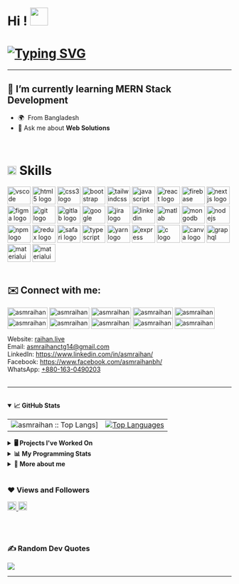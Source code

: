 <!-- Hi ![](https://user-images.githubusercontent.com/18350557/176309783-0785949b-9127-417c-8b55-ab5a4333674e.gif) -->
Hi ! <img src = "https://user-images.githubusercontent.com/18350557/176309783-0785949b-9127-417c-8b55-ab5a4333674e.gif" width='40'/>
======================================================================================================================

[![Typing SVG](https://readme-typing-svg.demolab.com?font=Poppins&size=44&duration=4000&pause=100&color=2C99C9&center=true&vCenter=true&width=1024&height=96&lines=It's+Raihan;MERN+Stack+developer.;IT+Specialist.;Web+Application+Designer%2FDeveloper)](https://git.io/typing-svg)
========


-------------------
## 🌱 I’m currently learning MERN Stack Development
* 🌍  From Bangladesh
* 💬 Ask me about **Web Solutions**
<!-- * ✉️  You can contact me at [asmraihanctg14@gmail.com](mailto:asmraihanctg14@gmail.com) -->

<br clear="both">

# <img src = "https://media2.giphy.com/media/QssGEmpkyEOhBCb7e1/giphy.gif?cid=ecf05e47a0n3gi1bfqntqmob8g9aid1oyj2wr3ds3mg700bl&rid=giphy.gif" width='20'/> Skills

<div align="left">
  <img src="https://cdn.jsdelivr.net/gh/devicons/devicon/icons/vscode/vscode-original.svg" height="40" width="52" alt="vscode logo"  />
  <img src="https://cdn.jsdelivr.net/gh/devicons/devicon/icons/html5/html5-original.svg" height="40" width="52" alt="html5 logo"  />
  <img src="https://cdn.jsdelivr.net/gh/devicons/devicon/icons/css3/css3-original.svg" height="40" width="52" alt="css3 logo"  />
  <img src="https://cdn.jsdelivr.net/gh/devicons/devicon/icons/bootstrap/bootstrap-original.svg" height="40" width="52" alt="bootstrap logo"  />
  <img src="https://raw.githubusercontent.com/danielcranney/readme-generator/main/public/icons/skills/tailwindcss-colored.svg" height="40" width="52" alt="tailwindcss logo"  />
  <img src="https://cdn.jsdelivr.net/gh/devicons/devicon/icons/javascript/javascript-original.svg" height="40" width="52" alt="javascript logo"  />
  <img src="https://cdn.jsdelivr.net/gh/devicons/devicon/icons/react/react-original.svg" height="40" width="52" alt="react logo"  />
  <img src="https://cdn.jsdelivr.net/gh/devicons/devicon/icons/firebase/firebase-plain.svg" height="40" width="52" alt="firebase logo"  />
  <img src="https://cdn.jsdelivr.net/gh/devicons/devicon/icons/nextjs/nextjs-original.svg" height="40" width="52" alt="nextjs logo"  />
  <img src="https://cdn.jsdelivr.net/gh/devicons/devicon/icons/figma/figma-original.svg" height="40" width="52" alt="figma logo"  />
  <img src="https://cdn.jsdelivr.net/gh/devicons/devicon/icons/git/git-original.svg" height="40" width="52" alt="git logo"  />
  <img src="https://cdn.jsdelivr.net/gh/devicons/devicon/icons/gitlab/gitlab-original.svg" height="40" width="52" alt="gitlab logo"  />
  <img src="https://cdn.jsdelivr.net/gh/devicons/devicon/icons/blender/blender-original.svg" height="40" width="52" alt="google logo"  />
  <img src="https://cdn.jsdelivr.net/gh/devicons/devicon/icons/threejs/threejs-original.svg" height="40" width="52" alt="jira logo"  />
  <img src="https://cdn.jsdelivr.net/gh/devicons/devicon/icons/linkedin/linkedin-original.svg" height="40" width="52" alt="linkedin logo"  />
  <img src="https://cdn.jsdelivr.net/gh/devicons/devicon/icons/matlab/matlab-original.svg" height="40" width="52" alt="matlab logo"  />
  <img src="https://cdn.jsdelivr.net/gh/devicons/devicon/icons/mongodb/mongodb-original.svg" height="40" width="52" alt="mongodb logo"  />
  <img src="https://cdn.jsdelivr.net/gh/devicons/devicon/icons/nodejs/nodejs-original.svg" height="40" width="52" alt="nodejs logo"  />
  <img src="https://cdn.jsdelivr.net/gh/devicons/devicon/icons/npm/npm-original-wordmark.svg" height="40" width="52" alt="npm logo"  />
  <img src="https://cdn.jsdelivr.net/gh/devicons/devicon/icons/redux/redux-original.svg" height="40" width="52" alt="redux logo"  />
  <img src="https://cdn.jsdelivr.net/gh/devicons/devicon/icons/safari/safari-original.svg" height="40" width="52" alt="safari logo"  />
  <img src="https://cdn.jsdelivr.net/gh/devicons/devicon/icons/typescript/typescript-original.svg" height="40" width="52" alt="typescript logo"  />
  <img src="https://raw.githubusercontent.com/danielcranney/readme-generator/main/public/icons/skills/python-colored.svg" height="40" width="52" alt="yarn logo"  />
  <img src="https://cdn.jsdelivr.net/gh/devicons/devicon/icons/express/express-original.svg" height="40" width="52" alt="express logo"  />
  <img src="https://cdn.jsdelivr.net/gh/devicons/devicon/icons/c/c-original.svg" height="40" width="52" alt="c logo"  />
  <img src="https://cdn.jsdelivr.net/gh/devicons/devicon/icons/canva/canva-original.svg" height="40" width="52" alt="canva logo"  />
  <img src="https://raw.githubusercontent.com/danielcranney/readme-generator/main/public/icons/skills/sass-colored.svg" height="40" width="52" alt="graphql logo"  />
  <img src="https://cdn.jsdelivr.net/gh/devicons/devicon/icons/materialui/materialui-original.svg" height="40" width="52" alt="materialui logo"  />
  <img src="https://cdn.jsdelivr.net/gh/devicons/devicon/icons/arduino/arduino-original-wordmark.svg" height="40" width="52" alt="materialui logo"  />
</div>
<br clear="both">


<h2 align="left">✉️ Connect with me:</h2>
<p align="left">
<a href="https://linkedin.com/in/asmraihan" target="blank"><img align="center" src="https://img.shields.io/badge/LinkedIn-0077B5?style=for-the-badge&logo=linkedin&logoColor=white" height="24" width="90" alt="asmraihan"/></a>
<a href="https://fb.com/asmraihan" target="blank"><img align="center" src="https://img.shields.io/badge/Facebook-1877F2?style=for-the-badge&logo=facebook&logoColor=white" height="24" width="90"  alt="asmraihan"/></a>
<a href="https://twitter.com/AsmRaihan4" target="blank"><img align="center" src="https://img.shields.io/badge/Twitter-1DA1F2?style=for-the-badge&logo=twitter&logoColor=white" height="24" width="90"  alt="asmraihan"/></a>
<a href="https://discord.gg/asmraihan" target="blank"><img align="center" src="https://img.shields.io/badge/Discord-5865F2?style=for-the-badge&logo=discord&logoColor=white" height="24" width="90"  alt="asmraihan"  /></a>
<a href="https://codepen.io/asmraihan" target="blank"><img align="center" src="https://img.shields.io/badge/Codepen-000000?style=for-the-badge&logo=codepen&logoColor=white" height="24" width="90"  alt="asmraihan" /></a>
<a href="https://dev.to/asmraihan" target="blank"><img align="center" src="https://img.shields.io/badge/dev.to-0A0A0A?style=for-the-badge&logo=devdotto&logoColor=white" height="24" width="90"  alt="asmraihan" /></a>
<a href="https://medium.com/asmraihan" target="blank"><img align="center" src="https://img.shields.io/badge/Medium-12100E?style=for-the-badge&logo=medium&logoColor=white" height="24" width="90"  alt="asmraihan"/></a>
<a href="https://www.youtube.com/c/asmraihan" target="blank"><img align="center" src="https://img.shields.io/badge/YouTube-FF0000?style=for-the-badge&logo=youtube&logoColor=white" height="24" width="90"  alt="asmraihan" /></a>
<a href="https://codeforces.com/profile/asmraihan" target="blank"><img align="center" src="https://img.shields.io/badge/Codeforces-445f9d?style=for-the-badge&logo=Codeforces&logoColor=white" height="24" width="90"  alt="asmraihan"  /></a>
<a href="https://www.leetcode.com/asmraihan" target="blank"><img align="center" src="https://img.shields.io/badge/-LeetCode-FFA116?style=for-the-badge&logo=LeetCode&logoColor=black" height="24" width="90"  alt="asmraihan" /></a>

</p>

Website: [raihan.live](https://asmraihan.web.app//) <br>
Email: asmraihanctg14@gmail.com<br>
LinkedIn: https://www.linkedin.com/in/asmraihan/<br>
Facebook: https://www.facebook.com/asmraihanbh/<br><!-- Company WEB: https://.com.bd/ <br> -->
WhatsApp: [+880-163-0490203](tel:+880-163-0490203)<br>
<br clear="both">

--------
<br clear="both">
<details open="">
  <summary><b>📈 GitHub Stats</b></summary>
<p align="center">
   <table>
       <tr align="center">
       <!-- <td><img alt="asmraihan :: Top Langs]" src="https://github-readme-stats.vercel.app/api/top-langs/?username=asmraihan&langs_count=14&theme=dark&layout=compact&hide=html">
        </td> -->
       <td><img alt="asmraihan :: Top Langs]" src="https://github-readme-stats-arasgungore.vercel.app/api/top-langs/?username=asmraihan&theme=dark&hide_border=false&langs_count=8&layout=compact&count_private=true">
        </td>
       <td><a href="https://github.com/asmraihan" align="left"><img src="https://streak-stats.demolab.com/?user=asmraihan&langs_count=14&theme=dark&layout=compact&hide=html" alt="Top Languages" /></a></td>
     </tr>
   </table>

</p>
</details>

<details>
  <summary><b>🖥️ Projects I've Worked On</b></summary>
  
  <h3>Loading.....</h3>
  <br/>
  <p align="center">
    Watch me, <a href="https://www.youtube.com/@asm_raihan">Asm Raihan</a> on YouTube!
  </p>
</details>

<details>
  <summary><b>📊 My Programming Stats</b></summary>
  
  <br/>

![Code Time](http://img.shields.io/badge/Code%20Time-144%20hrs%2032%20mins-blue)

![Lines of code](https://img.shields.io/badge/From%20Hello%20World%20I%27ve%20Written-24%20Thousand%20lines%20of%20code-blue)

**I'm a Night 🦉** 

```text
🌞 Morning    55 commits     ██░░░░░░░░░░░░░░░░░░░░░░░   8.23% 
🌆 Daytime    179 commits    ████░░░░░░░░░░░░░░░░░░░░░   30.19% 
🌃 Evening    259 commits    ███████░░░░░░░░░░░░░░░░░░   28.03% 
🌙 Night      310 commits    ████████░░░░░░░░░░░░░░░░░   33.55%

```

 Last Updated on 28/04/2023 01:37:50 BDT

  
</details>

<details>
  <summary><b>🧐 More about me</b></summary>
  
  ### 🔎 Interests
  - 👾 Anime(top 3): Steins Gate, Attack on Titans, Vinland
  - ❓ Problem solving
  - 🕹️ Old consoles (GameBoy Advance, PS2)
  - 🌱 Nature, Specially Beach.

</details>
 <br/>
 
### ❤ Views and Followers

<a href="https://github.com/asmraihan/github-profile-views-counter">
    <img src="https://komarev.com/ghpvc/?username=asmraihan&style=flat-square"  height="20">
</a>
<a href="https://github.com/asmraihan?tab=followers">
<img src="https://img.shields.io/github/followers/asmraihan?label=Followers&style=social" alt="GitHub Badge"  height="20"></a><br/>

<br> <br/>
<!-- random quote -->
### ✍️ Random Dev Quotes
 ![](https://quotes-github-readme.vercel.app/api?type=horizontal&theme=dark)


-------------------